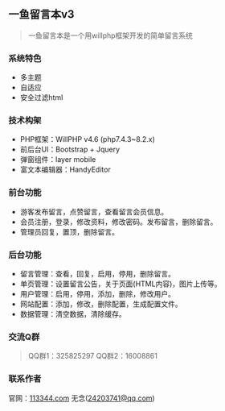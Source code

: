 ## 一鱼留言本v3

>一鱼留言本是一个用willphp框架开发的简单留言系统

### 系统特色

- 多主题
- 自适应
- 安全过滤html

### 技术构架

- PHP框架：WillPHP v4.6 (php7.4.3~8.2.x)
- 前后台UI：Bootstrap + Jquery
- 弹窗组件：layer mobile
- 富文本编辑器：HandyEditor

### 前台功能

- 游客发布留言，点赞留言，查看留言会员信息。
- 会员注册，登录，修改资料，修改密码。发布留言，删除留言。
- 管理员回复，置顶，删除留言。

### 后台功能

- 留言管理：查看，回复，启用，停用，删除留言。
- 单页管理：设置留言公告，关于页面(HTML内容)，图片上传等。
- 用户管理：启用，停用，添加，删除，修改用户。
- 网站配置：添加，修改，删除配置，生成配置文件。
- 数据管理：清空数据，清除缓存。

### 交流Q群

>QQ群1：325825297 QQ群2：16008861

### 联系作者

官网：[113344.com](http://www.113344.com) 无念(24203741@qq.com) 
